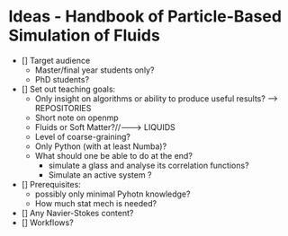 # Ideas  - Handbook of Particle-Based Simulation of Fluids



- [] Target audience
  - Master/final year students only?
  - PhD students?
- [] Set out teaching goals:
  - Only insight on algorithms or ability to produce useful results? --> REPOSITORIES 
  - Short note on openmp
  - Fluids or Soft Matter?//--->  LIQUIDS
  - Level of coarse-graining?
  - Only Python (with at least Numba)?
  - What should one be able to do at the end?
    - simulate a glass and analyse its correlation functions?
    - Simulate an active system ?
- [] Prerequisites:
  - possibly only minimal Pyhotn knowledge?
  - How much stat mech is needed?
- [] Any Navier-Stokes content?
- [] Workflows?

